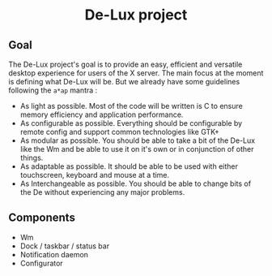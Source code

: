 <h1 align=center>De-Lux project</h1>

## Goal

The De-Lux project's goal is to provide an easy, efficient and versatile desktop experience for users of the X server. The main focus at the moment is defining what De-Lux will be. But we already have some guidelines following the `a*ap` mantra :

- As light as possible. 
	Most of the code will be written is C to ensure memory efficiency and application performance.
- As configurable as possible.
	Everything should be configurable by remote config and support common technologies like GTK+
- As modular as possible.
	You should be able to take a bit of the De-Lux like the Wm and be able to use it on it's own or in conjunction of other things.
- As adaptable as possible.
	It should be able to be used with either touchscreen, keyboard and mouse at a time.
 - As Interchangeable as possible.
	You should be able to change bits of the De without experiencing any major problems.

## Components

- Wm
- Dock / taskbar / status bar
- Notification daemon
- Configurator
